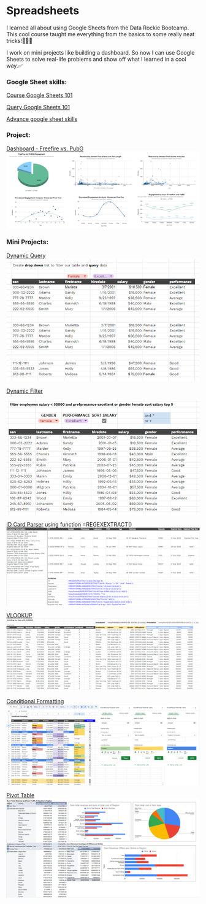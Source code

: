# Spreadsheets

I learned all about using Google Sheets from the Data Rockie Bootcamp. This cool course taught me everything from the basics to some really neat tricks!👍🏻✨

I work on mini projects like building a dashboard. So now I can use Google Sheets to solve real-life problems and show off what I learned in a cool way.✅

### Google Sheet skills:
[Course Google Sheets 101](https://docs.google.com/spreadsheets/d/1Y5zS4_hcxoVIVD7m1NRdUF6K9VTDql-A-CyRNqTTjRo/edit?usp=sharing)

[Query Google Sheets 101](https://docs.google.com/spreadsheets/d/1yXYKzM_dY3arXRgyjT_iIChIVufs5Dw5UqAuBL8kBZw/edit?usp=sharing)

[Advance google sheet skills](https://docs.google.com/spreadsheets/d/1JjZF3QjEvoGFdyXS4KiFxV4yzP6JmWGmV1wHmRjckAk/edit?usp=sharing)

### Project:
[Dashboard - Freefire vs. PubG](https://docs.google.com/spreadsheets/d/1ig26uNglr0LkIY3mbSkktGipCET7darkdJOvV25O1Hw/edit?usp=sharing)
![dashboard](ggs_image1.png)

### Mini Projects:
[Dynamic Query](https://docs.google.com/spreadsheets/d/1JjZF3QjEvoGFdyXS4KiFxV4yzP6JmWGmV1wHmRjckAk/edit#gid=1981431105)
![ggs_image2](ggs_image2.png)

[Dynamic Filter](https://docs.google.com/spreadsheets/d/1JjZF3QjEvoGFdyXS4KiFxV4yzP6JmWGmV1wHmRjckAk/edit#gid=151074853)

![ggs_image3](ggs_image3.png)

[ID Card Parser](https://docs.google.com/spreadsheets/d/1JjZF3QjEvoGFdyXS4KiFxV4yzP6JmWGmV1wHmRjckAk/edit#gid=2014543270)
using function =REGEXEXTRACT()
![ggs_image4](ggs_image4.png)

[VLOOKUP](https://docs.google.com/spreadsheets/d/1JjZF3QjEvoGFdyXS4KiFxV4yzP6JmWGmV1wHmRjckAk/edit#gid=927611170)
![ggs_image5](ggs_image5.png)

[Conditional Formatting](https://docs.google.com/spreadsheets/d/1JjZF3QjEvoGFdyXS4KiFxV4yzP6JmWGmV1wHmRjckAk/edit#gid=101149468)
![ggs_image6](ggs_image6.png)

[Pivot Table](https://docs.google.com/spreadsheets/d/1JjZF3QjEvoGFdyXS4KiFxV4yzP6JmWGmV1wHmRjckAk/edit#gid=191755251)
![ggs_image7](ggs_image7.png)
